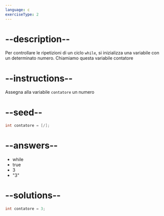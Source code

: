 ```yaml
---
language: c
exerciseType: 2
---
```


# --description--

Per controllare le ripetizioni di un ciclo `while`, si inizializza una variabile con un determinato numero.
Chiamiamo questa variabile contatore

# --instructions--

Assegna alla variabile `contatore` un numero

# --seed--

```c
int contatore = [/];
```

# --answers--

- while
- true
- 3
- "3"

# --solutions--

```c
int contatore = 3;
```
